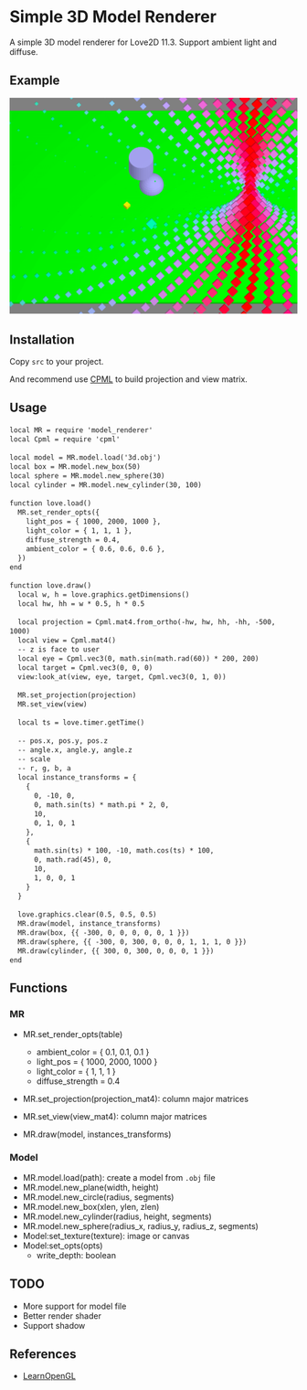 Simple 3D Model Renderer
========================

A simple 3D model renderer for Love2D 11.3. Support ambient light and diffuse.

## Example

![Example Image](./example.png)


## Installation

Copy `src` to your project.

And recommend use [CPML](https://github.com/excessive/cpml) to build projection and view matrix.


## Usage

```
local MR = require 'model_renderer'
local Cpml = require 'cpml'

local model = MR.model.load('3d.obj')
local box = MR.model.new_box(50)
local sphere = MR.model.new_sphere(30)
local cylinder = MR.model.new_cylinder(30, 100)

function love.load()
  MR.set_render_opts({
    light_pos = { 1000, 2000, 1000 },
    light_color = { 1, 1, 1 },
    diffuse_strength = 0.4,
    ambient_color = { 0.6, 0.6, 0.6 },
  })
end

function love.draw()
  local w, h = love.graphics.getDimensions()
  local hw, hh = w * 0.5, h * 0.5

  local projection = Cpml.mat4.from_ortho(-hw, hw, hh, -hh, -500, 1000)
  local view = Cpml.mat4()
  -- z is face to user
  local eye = Cpml.vec3(0, math.sin(math.rad(60)) * 200, 200)
  local target = Cpml.vec3(0, 0, 0)
  view:look_at(view, eye, target, Cpml.vec3(0, 1, 0))

  MR.set_projection(projection)
  MR.set_view(view)

  local ts = love.timer.getTime()

  -- pos.x, pos.y, pos.z
  -- angle.x, angle.y, angle.z
  -- scale
  -- r, g, b, a
  local instance_transforms = {
    {
      0, -10, 0,
      0, math.sin(ts) * math.pi * 2, 0,
      10,
      0, 1, 0, 1
    },
    {
      math.sin(ts) * 100, -10, math.cos(ts) * 100,
      0, math.rad(45), 0,
      10,
      1, 0, 0, 1
    }
  }

  love.graphics.clear(0.5, 0.5, 0.5)
  MR.draw(model, instance_transforms)
  MR.draw(box, {{ -300, 0, 0, 0, 0, 0, 1 }})
  MR.draw(sphere, {{ -300, 0, 300, 0, 0, 0, 1, 1, 1, 0 }})
  MR.draw(cylinder, {{ 300, 0, 300, 0, 0, 0, 1 }})
end
```

## Functions

### MR

* MR.set_render_opts(table) 
  * ambient_color = { 0.1, 0.1, 0.1 }
  * light_pos = { 1000, 2000, 1000 }
  * light_color = { 1, 1, 1 }
  * diffuse_strength = 0.4

* MR.set_projection(projection_mat4): column major matrices
* MR.set_view(view_mat4): column major matrices
* MR.draw(model, instances_transforms)


### Model

* MR.model.load(path): create a model from `.obj` file
* MR.model.new_plane(width, height)
* MR.model.new_circle(radius, segments)
* MR.model.new_box(xlen, ylen, zlen)
* MR.model.new_cylinder(radius, height, segments)
* MR.model.new_sphere(radius_x, radius_y, radius_z, segments)
* Model:set_texture(texture): image or canvas
* Model:set_opts(opts)
  * write_depth: boolean


## TODO

* More support for model file
* Better render shader
* Support shadow


## References

* [LearnOpenGL](https://learnopengl.com/)
